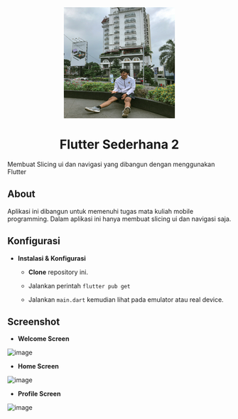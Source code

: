 <div align="center"><img src="https://github.com/mrbale21/FlutterSederhana2/blob/main/assets/images/me.jpg" height=250 width=250 </img></div>

# <div align="center">Flutter Sederhana 2</div>
Membuat Slicing ui dan navigasi yang dibangun dengan menggunakan Flutter


## About
Aplikasi ini dibangun untuk memenuhi tugas mata kuliah mobile programming. Dalam aplikasi ini hanya membuat slicing ui dan navigasi saja.

## Konfigurasi
* **Instalasi & Konfigurasi**

  + **Clone** repository ini.
  
  + Jalankan perintah `flutter pub get`
  
  + Jalankan `main.dart` kemudian lihat pada emulator atau real device.

## Screenshot 

+ **Welcome Screen**

![image]([https://user-images.githubusercontent.com/113486720/231603820-15144513-da73-4aaf-9f41-fde83610d1f4.png](https://github.com/mrbale21/FlutterSederhana2/blob/main/ss_hasil-View/ss_welcome-view.jpeg))

+ **Home Screen**

![image](https://user-images.githubusercontent.com/113486720/231604049-0fc78e4a-fea2-4de7-b1b9-c171be61c5ab.png)

+ **Profile Screen**

![image](https://user-images.githubusercontent.com/113486720/231604164-bee27373-9958-4f0b-b0cf-053fce59bff9.png)
